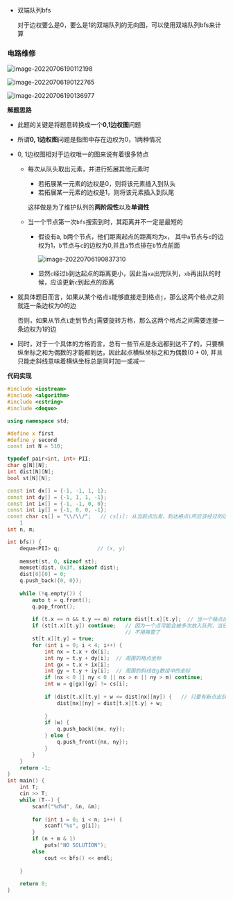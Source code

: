 - 双端队列bfs

  对于边权要么是0，要么是1的双端队列的无向图，可以使用双端队列bfs来计算



### 电路维修

![image-20220706190112198](http://www.cdn.liver0377.xyz/typora/202207061901290.png)

![image-20220706190122765](http://www.cdn.liver0377.xyz/typora/202207061901817.png)

![image-20220706190136977](http://www.cdn.liver0377.xyz/typora/202207061901020.png)





**解题思路**

- 此题的关键是将题意转换成一个**0,1边权图**问题

- 所谓**0, 1边权图**问题是指图中存在边权为0，1两种情况

- 0, 1边权图相对于边权唯一的图来说有着很多特点

  - 每次从队头取出元素，并进行拓展其他元素时

    - 若拓展某一元素的边权是0，则将该元素插入到队头
    - 若拓展某一元素的边权是1，则将该元素插入到队尾

    这样做是为了维护队列的**两阶段性**以及**单调性**

  - 当一个节点第一次`bfs`搜索到时，其距离并不一定是最短的

    - 假设有a, b两个节点，他们距离起点的距离均为`x`， 其中`a`节点与`c`的边权为1，`b`节点与`c`的边权为0,并且`a`节点排在`b`节点前面

      ![image-20220706190837310](http://www.cdn.liver0377.xyz/typora/202207061908340.png)

    - 显然`c`经过`b`到达起点的距离更小，因此当`xa`出完队列，`xb`再出队的时候，应该更新`c`到起点的距离

- 就具体题目而言，如果从某个格点`i`能够直接走到格点`j`，那么这两个格点之前就连一条边权为0的边

  否则，如果从节点`i`走到节点`j`需要旋转方格，那么这两个格点之间需要连接一条边权为1的边

- 同时，对于一个具体的方格而言，总有一些节点是永远都到达不了的，只要横纵坐标之和为偶数的才能都到达，因此起点横纵坐标之和为偶数(0 + 0), 并且只能走斜线意味着横纵坐标总是同时加一或减一



**代码实现**

```cc
#include <iostream>
#include <algorithm>
#include <cstring>
#include <deque>

using namespace std;

#define x first
#define y second
const int N = 510;

typedef pair<int, int> PII;
char g[N][N];
int dist[N][N];
bool st[N][N];

const int dx[] = {-1, -1, 1, 1};
const int dy[] = {-1, 1, 1, -1};
const int ix[] = {-1, -1, 0, 0};
const int iy[] = {-1, 0, 0, -1};
const char cs[] = "\\/\\/";   // cs[i]: 从当前点出发，到达格点i所应该经过的边的形状
    1
int n, m;

int bfs() {
    deque<PII> q;            // (x, y)
    
    memset(st, 0, sizeof st);
    memset(dist, 0x3f, sizeof dist);
    dist[0][0] = 0;
    q.push_back({0, 0});
    
    while (!q.empty()) {
        auto t = q.front();
        q.pop_front();
        
        if (t.x == n && t.y == m) return dist[t.x][t.y];  // 当一个格点出队时，其dist最小
        if (st[t.x][t.y]) continue;   // 因为一个点可能会被多次放入队列，当它第一次出队时，其dist已经是最小了
                                      // 不用再管了
        st[t.x][t.y] = true;
        for (int i = 0; i < 4; i++) {
            int nx = t.x + dx[i];
            int ny = t.y + dy[i];  // 周围的格点坐标
            int gx = t.x + ix[i];
            int gy = t.y + iy[i];  // 周围的斜线在g数组中的坐标
            if (nx < 0 || ny < 0 || nx > n || ny > m) continue;
            int w = g[gx][gy] != cs[i];
            
            if (dist[t.x][t.y] + w <= dist[nx][ny]) {   // 只要有新点出队，就用它尝试更新与它相连的点
                dist[nx][ny] = dist[t.x][t.y] + w;
            
            }
            if (w) {
                q.push_back({nx, ny});
            } else {
                q.push_front({nx, ny});
            }
        }
    }
    return -1;
}
int main() {
    int T;
    cin >> T;
    while (T--) {
        scanf("%d%d", &n, &m);
        
        for (int i = 0; i < n; i++) {
            scanf("%s", g[i]);
        }
        if (n + m & 1) 
            puts("NO SOLUTION");
        else 
            cout << bfs() << endl;
        
    }
    
    return 0;
}
```

